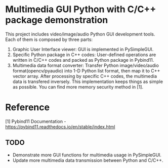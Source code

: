 # Multimedia GUI Python with C/C++ package demonstration

This project includes video/image/audio Python GUI development tools.
Each of them is composed by three parts:
1. Graphic User Interface viewer: GUI is implemented in PySimpleGUI.
2. Specific Python package in C++ codes: User-defined operations are written in C/C++ codes and packed as Python package in Pybind11.
3. Multimedia data format converter: Transfer Python image/video/audio format(opencv/pyaudio) into 1-D Python list format, then map it to C++ vector array. After processing by specific C++ codes, the multimedia data is transfered inversely. This implementation keeps things as simple as possible. You can find more memory security method in [1].

# Reference

[1] Pybind11 Documentation - https://pybind11.readthedocs.io/en/stable/index.html

## TODO

* Demonstrate more GUI functions for multimedia usage in PySimpleGUI.
* Update more multimedia data transmission between Python and C/C++.
